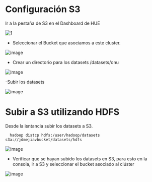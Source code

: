# Configuración S3

Ir a la pestaña de S3 en el Dashboard de HUE

![1](https://user-images.githubusercontent.com/53226911/171091788-af4a8952-2bff-46aa-8c36-adb0ab9d77a5.png)

- Seleccionar el Bucket que asociamos a este cluster.

![image](https://user-images.githubusercontent.com/53226911/171091874-08551c8d-964f-428f-b69b-facc29b9174c.png)


- Crear un directorio para los datasets /datasets/onu

![image](https://user-images.githubusercontent.com/53226911/171092074-d06799c1-0f0c-4006-879a-2a669db8baf8.png)


-Subir los datasets

![image](https://user-images.githubusercontent.com/53226911/171092254-188b8256-9fa4-418e-ada0-f5161f84a1d6.png)



# Subir a S3 utilizando HDFS

Desde la isntancia subir los datasets a S3.

      hadoop distcp hdfs:/user/hadoop/datasets s3a://jdmejiavbucket/datasets/hdfs

![image](https://user-images.githubusercontent.com/53226911/171092835-0aaa8ff2-676e-4df5-b655-5610ca855e15.png)


- Verificar que se hayan subido los datasets en S3, para esto en la consola, ir a S3 y seleccionar el bucket asociado al clúster

![image](https://user-images.githubusercontent.com/53226911/171093008-5b97fe37-3ad0-4981-980a-df514cbcf488.png)
